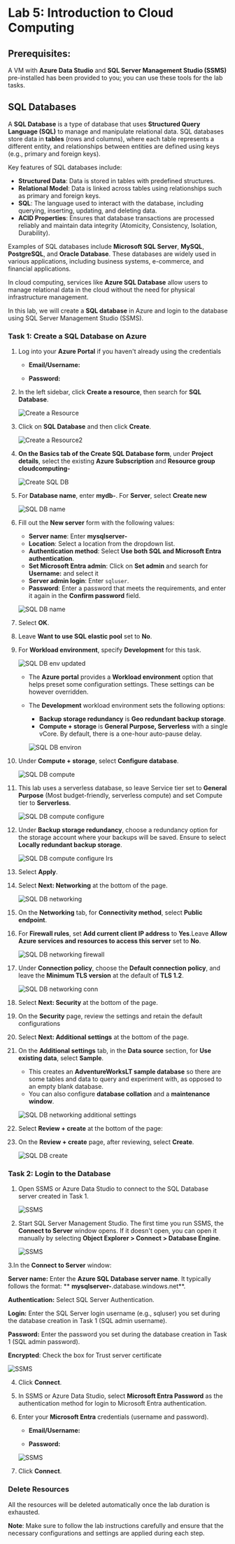 # Lab 5: Introduction to Cloud Computing

## Prerequisites:
A VM with **Azure Data Studio** and **SQL Server Management Studio (SSMS)** pre-installed has been provided to you; you can use these tools for the lab tasks.

## SQL Databases

A **SQL Database** is a type of database that uses **Structured Query Language (SQL)** to manage and manipulate relational data. SQL databases store data in **tables** (rows and columns), where each table represents a different entity, and relationships between entities are defined using keys (e.g., primary and foreign keys).

Key features of SQL databases include:
- **Structured Data**: Data is stored in tables with predefined structures.
- **Relational Model**: Data is linked across tables using relationships such as primary and foreign keys.
- **SQL**: The language used to interact with the database, including querying, inserting, updating, and deleting data.
- **ACID Properties**: Ensures that database transactions are processed reliably and maintain data integrity (Atomicity, Consistency, Isolation, Durability).
  
Examples of SQL databases include **Microsoft SQL Server**, **MySQL**, **PostgreSQL**, and **Oracle Database**. These databases are widely used in various applications, including business systems, e-commerce, and financial applications.

In cloud computing, services like **Azure SQL Database** allow users to manage relational data in the cloud without the need for physical infrastructure management.

In this lab, we will create a **SQL database** in Azure and login to the database using SQL Server Management Studio (SSMS).

### Task 1: Create a SQL Database on Azure

1. Log into your **Azure Portal** if you haven't already using the credentials
   
   - **Email/Username:** <inject key="AzureAdUserEmail"></inject>

   - **Password:** <inject key="AzureAdUserPassword"></inject>
   
2. In the left sidebar, click **Create a resource**, then search for **SQL Database**.

   ![Create a Resource](images/1.png)

3. Click on **SQL Database** and then click **Create**.

   ![Create a Resource2](images/2.png)

4. **On the Basics tab of the Create SQL Database form**, under **Project details**, select the existing **Azure Subscription** and **Resource group**  **cloudcomputing-<inject key="DeploymentID" enableCopy="false"/>** 

   ![Create SQL DB](images/3.png)

5. For **Database name**, enter **mydb-<inject key="DeploymentID" enableCopy="false"/>**. For **Server**, select **Create new**

   ![SQL DB name](images/4.png)

6. Fill out the **New server** form with the following values:
   - **Server name**: Enter **mysqlserver-<inject key="DeploymentID" enableCopy="false"/>** 
   - **Location**: Select a location from the dropdown list.
   - **Authentication method**: Select **Use both SQL and Microsoft Entra authentication**.
   - **Set Microsoft Entra admin**: Click on **Set admin** and search for **Username:** <inject key="AzureAdUserEmail"></inject> and select it
   - **Server admin login**: Enter `sqluser`.
   - **Password**: Enter a password that meets the requirements, and enter it again in the **Confirm password** field.
   
   ![SQL DB name](images/5.png)

7. Select **OK**.
   
8. Leave **Want to use SQL elastic pool** set to **No**.

9. For **Workload environment**, specify **Development** for this task.

   ![SQL DB env updated](images/6-u.png)

   - The **Azure portal** provides a **Workload environment** option that helps preset some configuration settings. These settings can be however overridden.
   - The **Development** workload environment sets the following options:
     - **Backup storage redundancy** is **Geo redundant backup storage**.
     - **Compute + storage** is **General Purpose, Serverless** with a single vCore. By default, there is a one-hour auto-pause delay.

     ![SQL DB environ](images/06.png)

10. Under **Compute + storage**, select **Configure database**.

    ![SQL DB compute](images/7.png)

11. This lab uses a serverless database, so leave Service tier set to **General Purpose** (Most budget-friendly, serverless compute) and set Compute tier to **Serverless**.

     ![SQL DB compute configure](images/8.png)

12. Under **Backup storage redundancy**, choose a redundancy option for the storage account where your backups will be saved. Ensure to select **Locally redundant backup storage**.

    ![SQL DB compute configure lrs](images/9.png)

13.  Select **Apply**.
  
14. Select **Next: Networking** at the bottom of the page.

    ![SQL DB networking](images/10.png)

15. On the **Networking** tab, for **Connectivity method**, select **Public endpoint**.

16. For **Firewall rules**, set **Add current client IP address** to **Yes**.Leave **Allow Azure services and resources to access this server** set to **No**.

    ![SQL DB networking firewall](images/11.png)

17. Under **Connection policy**, choose the **Default connection policy**, and leave the **Minimum TLS version** at the default of **TLS 1.2**.

    ![SQL DB networking conn](images/12.png)

18. Select **Next: Security** at the bottom of the page.

19. On the **Security** page, review the settings and retain the default configurations

20. Select **Next: Additional settings** at the bottom of the page.

21. On the **Additional settings** tab, in the **Data source** section, for **Use existing data**, select **Sample**.
    - This creates an **AdventureWorksLT sample database** so there are some tables and data to query and experiment with, as opposed to an empty blank database.
    - You can also configure **database collation** and a **maintenance window**.

    ![SQL DB networking additional settings](images/13.png)

22. Select **Review + create** at the bottom of the page:
   
23. On the **Review + create** page, after reviewing, select **Create**.

    ![SQL DB create](images/14.png)

### Task 2: Login to the Database

1. Open SSMS or Azure Data Studio to connect to the SQL Database server created in Task 1.

   ![SSMS ](images/15.png)

2. Start SQL Server Management Studio. The first time you run SSMS, the **Connect to Server** window opens. If it doesn't open, you can open it manually by selecting **Object Explorer > Connect > Database Engine**.

   ![SSMS ](images/connect-object-explorer.png)
   
3.In the **Connect to Server** window:

  **Server name:** Enter the **Azure SQL Database server name**. It typically follows the format: ** **mysqlserver-<inject key="DeploymentID" enableCopy="false"/>**.database.windows.net**.

  **Authentication:** Select SQL Server Authentication.

  **Login:** Enter the SQL Server login username (e.g., sqluser) you set during the database creation in Task 1 (SQL admin username).

  **Password:** Enter the password you set during the database creation in Task 1 (SQL admin password).

  **Encrypted**: Check the box for Trust server certificate

   ![SSMS ](images/16.png)

4. Click **Connect**.

5. In SSMS or Azure Data Studio, select **Microsoft Entra Password** as the authentication method for login to Microsoft Entra authentication.

6. Enter your **Microsoft Entra** credentials (username and password).

   - **Email/Username:** <inject key="AzureAdUserEmail"></inject>

   - **Password:** <inject key="AzureAdUserPassword"></inject>
 
    ![SSMS ](images/17.png)

7. Click **Connect**.

### Delete Resources

All the resources will be deleted automatically once the lab duration is exhausted.
   
**Note**: Make sure to follow the lab instructions carefully and ensure that the necessary configurations and settings are applied during each step.

